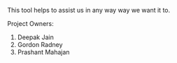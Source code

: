 This tool helps to assist us in any way way we want it to.

Project Owners:
1. Deepak Jain
2. Gordon Radney
3. Prashant Mahajan